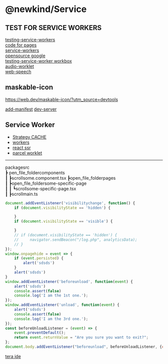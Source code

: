 # @newkind/Service

## TEST FOR SERVICE WORKERS
[testing-service-workers](https://medium.com/dev-channel/testing-service-workers-318d7b016b19)  
[code for pages](https://github.com/googlearchive/web-testing-examples/blob/master/test/in-page/register.js)  
[service-workers](https://github.com/zackargyle/service-workers)  
[opensource google](https://opensource.google)  
[testing-service-worker workbox](https://medium.com/ynap-tech/testing-service-worker-2f9ede60bae)  
[audio-worklet](https://googlechromelabs.github.io/web-audio-samples/audio-worklet/)  
[web-speech](https://github.com/mdn/web-speech-api)
## maskable-icon
https://web.dev/maskable-icon/?utm_source=devtools

[add-manifest](https://web.dev/add-manifest/)
[dev-server](https://parceljs.org/features/development#dev-server)

## Service Worker
* [Strategy CACHE](https://habr.com/ru/company/2gis/blog/345552/)
* [workers](https://medium.com/@vKuka/%D0%B2%D0%B5%D0%B1-%D0%B2%D0%BE%D1%80%D0%BA%D0%B5%D1%80%D1%8B-%D1%81%D0%B5%D1%80%D0%B2%D0%B8%D1%81-%D0%B2%D0%BE%D1%80%D0%BA%D0%B5%D1%80%D1%8B-%D0%B8-%D0%B2%D0%BE%D1%80%D0%BA%D0%BB%D0%B5%D1%82%D1%8B-1e2f561312fd)
* [react ssr](https://habr.com/ru/post/551948/)
* [parcel worklet](https://parceljs.org/blog/rc0/)
---  

packagesrc  
┣ pen_file_foldercomponents  
┃ ┣scrollsome.component.tsx
┣open_file_folderpages  
┃ ┣open_file_foldersome-specific-page  
┃ ┃ ┗scrollsome-specific-page.tsx  
┃ ┣scrollmain.ts

```js
document.addEventListener('visibilitychange', function() {
    if (document.visibilityState == 'hidden') {

    }
    if (document.visibilityState == 'visible') {

    }
    // if (document.visibilityState == 'hidden') {
    //     navigator.sendBeacon("/log.php", analyticsData);
    // }
});
window.onpagehide = event => {
    if (event.persisted) {
        alert('sdsds')
    }
    alert('sdsds')
}
window.addEventListener('beforeunload', function(event) {
    alert('sdsds')
    console.assert(false)
    console.log('I am the 1st one.');
});
window.addEventListener('unload', function(event) {
    alert('sdsds')
    console.assert(false)
    console.log('I am the 3rd one.');
});
const beforeUnloadListener = (event) => {
    event.preventDefault();
    return event.returnValue = "Are you sure you want to exit?";
};
document.body.addEventListener("beforeunload", beforeUnloadListener, {capture: true});
```
[tera ide](https://terawallet.org/dapp-edit.html)